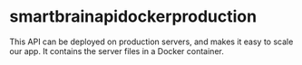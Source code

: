 # smartbrainapidockerproduction

This API can be deployed on production servers, and makes it easy to scale our app.
It contains the server files in a Docker container.
